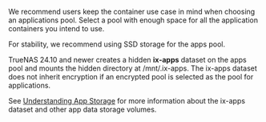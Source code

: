 &NewLine;

We recommend users keep the container use case in mind when choosing an applications pool.
Select a pool with enough space for all the application containers you intend to use.

For stability, we recommend using SSD storage for the apps pool.

TrueNAS 24.10 and newer creates a hidden **ix-apps** dataset on the apps pool and mounts the hidden directory at <file>/mnt/.ix-apps</file>.
The ix-apps dataset does not inherit encryption if an encrypted pool is selected as the pool for applications.

See [Understanding App Storage](#understanding-app-storage-volumes) for more information about the ix-apps dataset and other app data storage volumes.

